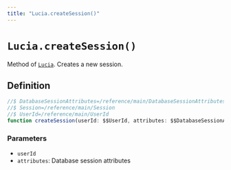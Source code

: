 ```yaml
---
title: "Lucia.createSession()"
---
```


# `Lucia.createSession()`

Method of [`Lucia`](/reference/main/Lucia). Creates a new session.

## Definition

```ts
//$ DatabaseSessionAttributes=/reference/main/DatabaseSessionAttributes
//$ Session=/reference/main/Session
//$ UserId=/reference/main/UserId
function createSession(userId: $$UserId, attributes: $$DatabaseSessionAttributes): Promise<$$Session>;
```

### Parameters

-   `userId`
-   `attributes`: Database session attributes
